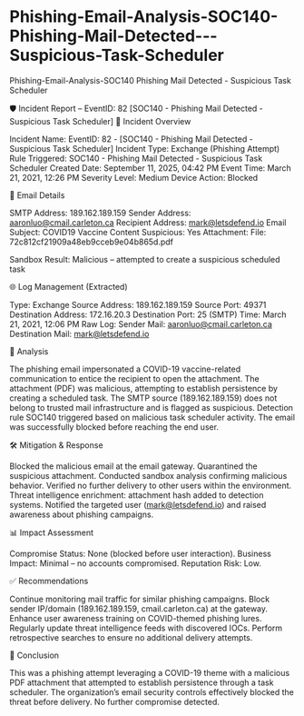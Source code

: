 # Phishing-Email-Analysis-SOC140-Phishing-Mail-Detected---Suspicious-Task-Scheduler
Phishing-Email-Analysis-SOC140 Phishing Mail Detected - Suspicious Task Scheduler

🛡 Incident Report – EventID: 82 [SOC140 - Phishing Mail Detected - Suspicious Task Scheduler]
📌 Incident Overview

Incident Name: EventID: 82 - [SOC140 - Phishing Mail Detected - Suspicious Task Scheduler]
Incident Type: Exchange (Phishing Attempt)
Rule Triggered: SOC140 - Phishing Mail Detected - Suspicious Task Scheduler
Created Date: September 11, 2025, 04:42 PM
Event Time: March 21, 2021, 12:26 PM
Severity Level: Medium
Device Action: Blocked

📩 Email Details

SMTP Address: 189.162.189.159
Sender Address: aaronluo@cmail.carleton.ca
Recipient Address: mark@letsdefend.io
Email Subject: COVID19 Vaccine
Content Suspicious: Yes
Attachment:
File: 72c812cf21909a48eb9cceb9e04b865d.pdf

Sandbox Result: Malicious – attempted to create a suspicious scheduled task

🌐 Log Management (Extracted)

Type: Exchange
Source Address: 189.162.189.159
Source Port: 49371
Destination Address: 172.16.20.3
Destination Port: 25 (SMTP)
Time: March 21, 2021, 12:06 PM
Raw Log:
Sender Mail: aaronluo@cmail.carleton.ca
Destination Mail: mark@letsdefend.io

🔎 Analysis

The phishing email impersonated a COVID-19 vaccine-related communication to entice the recipient to open the attachment.
The attachment (PDF) was malicious, attempting to establish persistence by creating a scheduled task.
The SMTP source (189.162.189.159) does not belong to trusted mail infrastructure and is flagged as suspicious.
Detection rule SOC140 triggered based on malicious task scheduler activity.
The email was successfully blocked before reaching the end user.

🛠 Mitigation & Response

Blocked the malicious email at the email gateway.
Quarantined the suspicious attachment.
Conducted sandbox analysis confirming malicious behavior.
Verified no further delivery to other users within the environment.
Threat intelligence enrichment: attachment hash added to detection systems.
Notified the targeted user (mark@letsdefend.io) and raised awareness about phishing campaigns.

📊 Impact Assessment

Compromise Status: None (blocked before user interaction).
Business Impact: Minimal – no accounts compromised.
Reputation Risk: Low.

✅ Recommendations

Continue monitoring mail traffic for similar phishing campaigns.
Block sender IP/domain (189.162.189.159, cmail.carleton.ca) at the gateway.
Enhance user awareness training on COVID-themed phishing lures.
Regularly update threat intelligence feeds with discovered IOCs.
Perform retrospective searches to ensure no additional delivery attempts.

📝 Conclusion

This was a phishing attempt leveraging a COVID-19 theme with a malicious PDF attachment that attempted to establish persistence through a task scheduler. The organization’s email security controls effectively blocked the threat before delivery. No further compromise detected.
